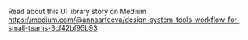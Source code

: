 Read about this UI library story on Medium https://medium.com/@annaarteeva/design-system-tools-workflow-for-small-teams-3cf42bf95b93 

